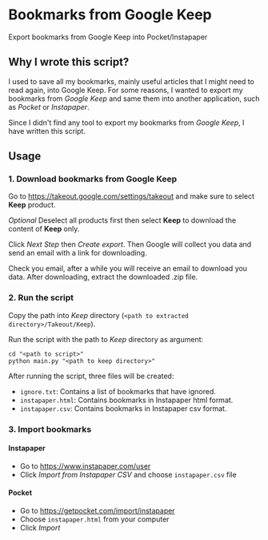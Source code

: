 # Bookmarks from Google Keep

Export bookmarks from Google Keep into Pocket/Instapaper

## Why I wrote this script?

I used to save all my bookmarks, mainly useful articles that I might need to read again, into Google Keep. 
For some reasons, I wanted to export my bookmarks from *Google Keep* and same them into another application, 
such as *Pocket* or *Instapaper*.

Since I didn't find any tool to export my bookmarks from *Google Keep*, I have written this script.

## Usage

### 1. Download bookmarks from Google Keep

Go to https://takeout.google.com/settings/takeout and make sure to select **Keep** product.

*Optional* Deselect all products first then select **Keep** to download the content of **Keep** only.

Click *Next Step* then *Create export*. Then Google will collect you data and send an email with a link for downloading.  

Check you email, after a while you will receive an email to download you data. 
After downloading, extract the downloaded .zip file. 

### 2. Run the script

Copy the path into *Keep* directory (`<path to extracted directory>/Takeout/Keep`).

Run the script with the path to *Keep* directory as argument:
```
cd "<path to script>"
python main.py "<path to keep directory>"
```

After running the script, three files will be created:

* `ignore.txt`: Contains a list of bookmarks that have ignored.
* `instapaper.html`: Contains bookmarks in Instapaper html format.
* `instapaper.csv`: Contains bookmarks in Instapaper csv format.

### 3. Import bookmarks

#### Instapaper

* Go to https://www.instapaper.com/user
* Click *Import from Instapaper CSV* and choose `instapaper.csv` file

#### Pocket

* Go to https://getpocket.com/import/instapaper
* Choose `instapaper.html` from your computer
* Click *Import*
